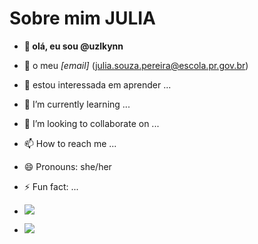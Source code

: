 # Sobre mim **JULIA**
- **👋 olá, eu sou @uzlkynn**
-  🫧 o meu *[email]* (julia.souza.pereira@escola.pr.gov.br)

- 📼 estou interessada em aprender   ...
- 🌱 I’m currently learning ...
- 💞️ I’m looking to collaborate on ...
- 📫 How to reach me ...
- 😄 Pronouns: she/her
- ⚡ Fun fact: ...
- ![](https://img.shields.io/badge/Codecov-F01F7A?style=for-the-badge&logo=Codecov&logoColor=white00)
- ![](https://img.shields.io/badge/Julia-9558B2?style=for-the-badge&logo=julia&logoColor=white)
<!---
uzlkynn/uzlkynn is a ✨ special ✨ repository because its `README.md` (this file) appears on your GitHub profile.
You can click the Preview link to take a look at your changes.
--->
